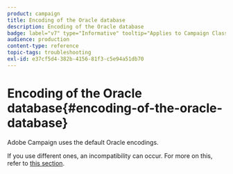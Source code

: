 ```yaml
---
product: campaign
title: Encoding of the Oracle database
description: Encoding of the Oracle database
badge: label="v7" type="Informative" tooltip="Applies to Campaign Classic v7 only"
audience: production
content-type: reference
topic-tags: troubleshooting
exl-id: e37cf5d4-382b-4156-81f3-c5e94a51db70
---
```

# Encoding of the Oracle database{#encoding-of-the-oracle-database}



Adobe Campaign uses the default Oracle encodings.

If you use different ones, an incompatibility can occur. For more on this, refer to [this section](../../installation/using/database.md#oracle).
